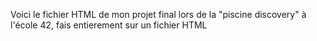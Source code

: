 Voici le fichier HTML de mon projet final lors de la "piscine discovery" à l'école 42, fais entierement sur un fichier HTML
